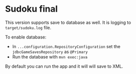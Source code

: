# Sudoku final

This version supports save to database as well. It is logging to `target/sudoku.log` file.

To enable database:
- In `...configuration.RepositoryConfiguration` set the `jdbcGameSavesRepository` as `@Primary`
- Run the database with `mvn exec:java`

By default you can run the app and it will will save to XML.